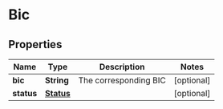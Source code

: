 
# Bic

## Properties
Name | Type | Description | Notes
------------ | ------------- | ------------- | -------------
**bic** | **String** | The corresponding BIC |  [optional]
**status** | [**Status**](Status.md) |  |  [optional]



